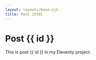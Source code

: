 ```yaml
---
layout: layouts/base.njk
title: Post 15501
---
```


# Post {{ id }}

This is post {{ id }} in my Eleventy project.
